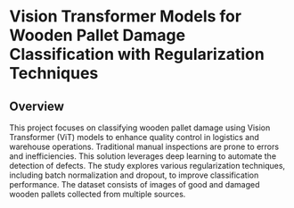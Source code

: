 # Vision Transformer Models for Wooden Pallet Damage Classification with Regularization Techniques

## Overview
This project focuses on classifying wooden pallet damage using Vision Transformer (ViT) models to enhance quality control in logistics and warehouse operations. Traditional manual inspections are prone to errors and inefficiencies. This solution leverages deep learning to automate the detection of defects. The study explores various regularization techniques, including batch normalization and dropout, to improve classification performance. The dataset consists of images of good and damaged wooden pallets collected from multiple sources. 
